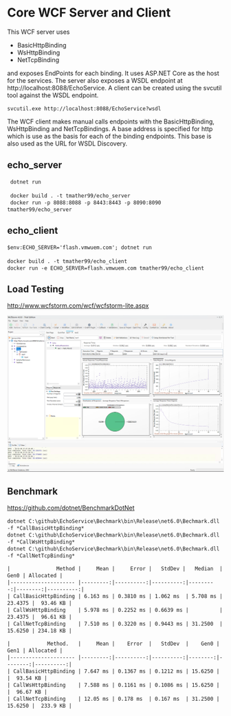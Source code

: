 # Core WCF Server and Client

This WCF server uses 

  * BasicHttpBinding
  * WsHttpBinding
  * NetTcpBinding 

and exposes EndPoints for each binding. It uses ASP.NET Core as the host for the services. 
The server also exposes a WSDL endpoint at http://localhost:8088/EchoService. A client can be created using the svcutil tool against the WSDL endpoint. 

```
svcutil.exe http://localhost:8088/EchoService?wsdl
```

The WCF client makes manual calls endpoints with the BasicHttpBinding, WsHttpBinding and NetTcpBindings.
A base address is specified for http which is use as the basis for each of the binding endpoints. 
This base is also used as the URL for WSDL Discovery.  

## echo_server
```
 dotnet run

 docker build . -t tmather99/echo_server
 docker run -p 8088:8088 -p 8443:8443 -p 8090:8090 tmather99/echo_server
```
## echo_client
```
$env:ECHO_SERVER='flash.vmwuem.com'; dotnet run

docker build . -t tmather99/echo_client
docker run -e ECHO_SERVER=flash.vmwuem.com tmather99/echo_client
```

## Load Testing

http://www.wcfstorm.com/wcf/wcfstorm-lite.aspx

![wcfstorm](./wcfstorm.png)


## Benchmark

https://github.com/dotnet/BenchmarkDotNet

```
dotnet C:\github\EchoService\Bechmark\bin\Release\net6.0\Bechmark.dll -f *CallBasicHttpBinding*
dotnet C:\github\EchoService\Bechmark\bin\Release\net6.0\Bechmark.dll -f *CallWsHttpBinding*
dotnet C:\github\EchoService\Bechmark\bin\Release\net6.0\Bechmark.dll -f *CallNetTcpBinding*
```

```
|               Method |     Mean |     Error |   StdDev |   Median  |    Gen0 | Allocated |
|--------------------- |---------:|----------:|----------:|---------:|--------:|----------:|
| CallBasicHttpBinding | 6.163 ms | 0.3810 ms | 1.062 ms  | 5.708 ms | 23.4375 |  93.46 KB |
| CallWsHttpBinding    | 5.978 ms | 0.2252 ms | 0.6639 ms |          | 23.4375 |  96.61 KB |
| CallNetTcpBinding    | 7.510 ms | 0.3220 ms | 0.9443 ms | 31.2500  | 15.6250 | 234.18 KB |
```


```
|            Method.   |     Mean |    Error  |   StdDev  |    Gen0 |    Gen1 | Allocated |
|--------------------- |---------:|----------:|----------:|--------:|--------:|----------:|
| CallBasicHttpBinding | 7.647 ms | 0.1367 ms | 0.1212 ms | 15.6250 |         |  93.54 KB |
| CallWsHttpBinding    | 7.588 ms | 0.1161 ms | 0.1086 ms | 15.6250 |         |  96.67 KB |
| CallNetTcpBinding    | 12.05 ms | 0.178 ms  | 0.167 ms  | 31.2500 | 15.6250 |  233.9 KB |
```






